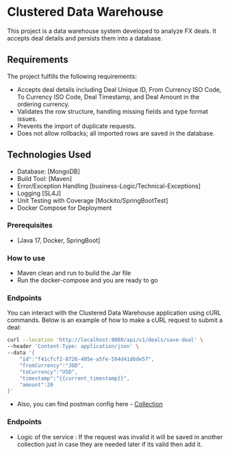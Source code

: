 # Clustered Data Warehouse

This project is a data warehouse system developed to analyze FX deals. It accepts deal details and persists them into a database.

## Requirements

The project fulfills the following requirements:

- Accepts deal details including Deal Unique ID, From Currency ISO Code, To Currency ISO Code, Deal Timestamp, and Deal Amount in the ordering currency.
- Validates the row structure, handling missing fields and type format issues.
- Prevents the import of duplicate requests.
- Does not allow rollbacks; all imported rows are saved in the database.

## Technologies Used

- Database: [MongoDB]
- Build Tool: [Maven]
- Error/Exception Handling [business-Logic/Technical-Exceptions]
- Logging [SL4J]
- Unit Testing with Coverage [Mockito/SpringBootTest]
- Docker Compose for Deployment


### Prerequisites

- [Java 17, Docker, SpringBoot]

### How to use

- Maven clean and run to build the Jar file
- Run the docker-compose and you are ready to go 


### Endpoints

You can interact with the Clustered Data Warehouse application using cURL commands. Below is an example of how to make a cURL request to submit a deal:

```bash
curl --location 'http://localhost:8080/api/v1/deals/save-deal' \
--header 'Content-Type: application/json' \
--data '{
    "id":"f41cfcf2-8726-405e-a5fe-594d41d6de57",
    "fromCurrency":"JOD",
    "toCurrency":"USD",
    "timestamp":"{{current_timestamp}}",
    "amount":20
}'
```
- Also, you can find postman config here - [Collection](https://github.com/ahmadkhaledCS/clusered-warehouse/blob/master/Warehouse.postman_collection.json)

### Endpoints
- Logic of the service : If the request was invalid it will be saved in another collection just in case they are needed later if its valid then add it.
